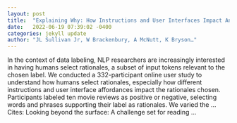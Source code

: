 ```yaml
---
layout: post
title:  "Explaining Why: How Instructions and User Interfaces Impact Annotator Rationales When Labeling Text Data"
date:   2022-06-19 07:39:02 -0400
categories: jekyll update
author: "JL Sullivan Jr, W Brackenbury, A McNutt, K Bryson…"
---
```

In the context of data labeling, NLP researchers are increasingly interested in having humans select rationales, a subset of input tokens relevant to the chosen label. We conducted a 332-participant online user study to understand how humans select rationales, especially how different instructions and user interface affordances impact the rationales chosen. Participants labeled ten movie reviews as positive or negative, selecting words and phrases supporting their label as rationales. We varied the …
Cites: ‪Looking beyond the surface: A challenge set for reading …‬  